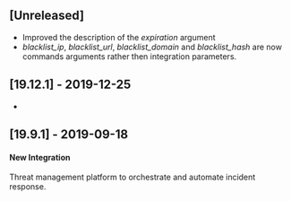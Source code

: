 ## [Unreleased]
- Improved the description of the *expiration* argument
- *blacklist_ip*, *blacklist_url*, *blacklist_domain* and *blacklist_hash* are now commands arguments rather then integration parameters.

## [19.12.1] - 2019-12-25
-

## [19.9.1] - 2019-09-18
#### New Integration
Threat management platform to orchestrate and automate incident response.